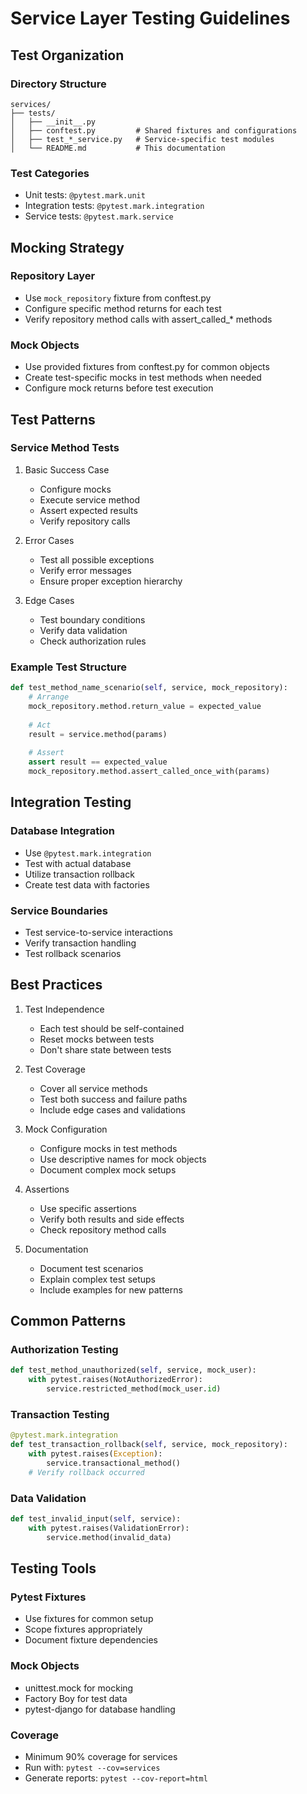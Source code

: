 # Service Layer Testing Guidelines

## Test Organization

### Directory Structure
```
services/
├── tests/
│   ├── __init__.py
│   ├── conftest.py         # Shared fixtures and configurations
│   ├── test_*_service.py   # Service-specific test modules
│   └── README.md           # This documentation
```

### Test Categories
- Unit tests: `@pytest.mark.unit`
- Integration tests: `@pytest.mark.integration`
- Service tests: `@pytest.mark.service`

## Mocking Strategy

### Repository Layer
- Use `mock_repository` fixture from conftest.py
- Configure specific method returns for each test
- Verify repository method calls with assert_called_* methods

### Mock Objects
- Use provided fixtures from conftest.py for common objects
- Create test-specific mocks in test methods when needed
- Configure mock returns before test execution

## Test Patterns

### Service Method Tests
1. Basic Success Case
   - Configure mocks
   - Execute service method
   - Assert expected results
   - Verify repository calls

2. Error Cases
   - Test all possible exceptions
   - Verify error messages
   - Ensure proper exception hierarchy

3. Edge Cases
   - Test boundary conditions
   - Verify data validation
   - Check authorization rules

### Example Test Structure
```python
def test_method_name_scenario(self, service, mock_repository):
    # Arrange
    mock_repository.method.return_value = expected_value
    
    # Act
    result = service.method(params)
    
    # Assert
    assert result == expected_value
    mock_repository.method.assert_called_once_with(params)
```

## Integration Testing

### Database Integration
- Use `@pytest.mark.integration`
- Test with actual database
- Utilize transaction rollback
- Create test data with factories

### Service Boundaries
- Test service-to-service interactions
- Verify transaction handling
- Test rollback scenarios

## Best Practices

1. Test Independence
   - Each test should be self-contained
   - Reset mocks between tests
   - Don't share state between tests

2. Test Coverage
   - Cover all service methods
   - Test both success and failure paths
   - Include edge cases and validations

3. Mock Configuration
   - Configure mocks in test methods
   - Use descriptive names for mock objects
   - Document complex mock setups

4. Assertions
   - Use specific assertions
   - Verify both results and side effects
   - Check repository method calls

5. Documentation
   - Document test scenarios
   - Explain complex test setups
   - Include examples for new patterns

## Common Patterns

### Authorization Testing
```python
def test_method_unauthorized(self, service, mock_user):
    with pytest.raises(NotAuthorizedError):
        service.restricted_method(mock_user.id)
```

### Transaction Testing
```python
@pytest.mark.integration
def test_transaction_rollback(self, service, mock_repository):
    with pytest.raises(Exception):
        service.transactional_method()
    # Verify rollback occurred
```

### Data Validation
```python
def test_invalid_input(self, service):
    with pytest.raises(ValidationError):
        service.method(invalid_data)
```

## Testing Tools

### Pytest Fixtures
- Use fixtures for common setup
- Scope fixtures appropriately
- Document fixture dependencies

### Mock Objects
- unittest.mock for mocking
- Factory Boy for test data
- pytest-django for database handling

### Coverage
- Minimum 90% coverage for services
- Run with: `pytest --cov=services`
- Generate reports: `pytest --cov-report=html`